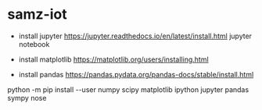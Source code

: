 # samz-iot


* install jupyter
https://jupyter.readthedocs.io/en/latest/install.html
jupyter notebook


* install matplotlib
https://matplotlib.org/users/installing.html 


* install pandas
https://pandas.pydata.org/pandas-docs/stable/install.html


python -m pip install --user numpy scipy matplotlib ipython jupyter pandas sympy nose